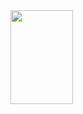 
<img src="https://media1.tenor.com/m/P4-C8QZoSGIAAAAd/cat-cute-cat.gif" height="150" width="100"/>
